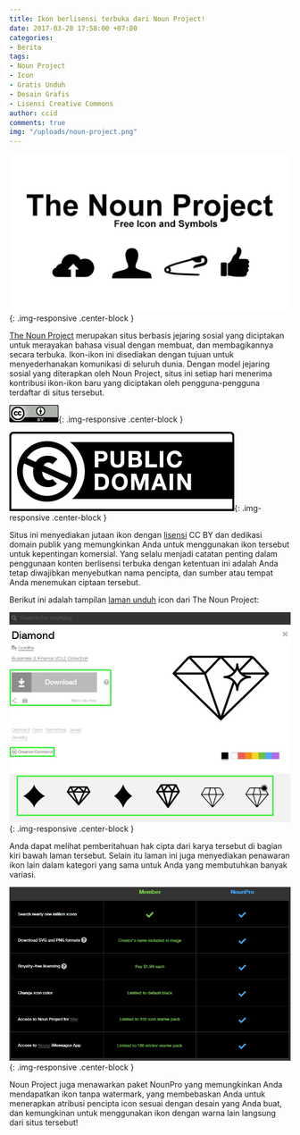 ```yaml
---
title: Ikon berlisensi terbuka dari Noun Project!
date: 2017-03-20 17:58:00 +07:00
categories:
- Berita
tags:
- Noun Project
- Icon
- Gratis Unduh
- Desain Grafis
- Lisensi Creative Commons
author: ccid
comments: true
img: "/uploads/noun-project.png"
---
```


![noun-project.png](/uploads/noun-project.png){: .img-responsive .center-block }

[The Noun Project](https://thenounproject.com/about/) merupakan situs berbasis jejaring sosial yang diciptakan untuk merayakan bahasa visual dengan membuat, dan membagikannya secara terbuka. Ikon-ikon ini disediakan dengan tujuan untuk menyederhanakan komunikasi di seluruh dunia. Dengan model jejaring sosial yang diterapkan oleh Noun Project, situs ini setiap hari menerima kontribusi ikon-ikon baru yang diciptakan oleh pengguna-pengguna terdaftar di situs tersebut.

![BY-d456e2.png](/uploads/BY-d456e2.png){: .img-responsive .center-block }

![publicdomain.png](/uploads/publicdomain.png){: .img-responsive .center-block }

Situs ini menyediakan jutaan ikon dengan [lisensi](https://thenounproject.zendesk.com/hc/en-us/articles/200509798-What-licenses-do-you-use-) CC BY dan dedikasi domain publik yang memungkinkan Anda untuk menggunakan ikon tersebut untuk kepentingan komersial. Yang selalu menjadi catatan penting dalam penggunaan konten berlisensi terbuka dengan ketentuan ini adalah Anda tetap diwajibkan menyebutkan nama pencipta, dan sumber atau tempat Anda menemukan ciptaan tersebut.

Berikut ini adalah tampilan [laman unduh](https://thenounproject.com/term/diamond/945275/) icon dari The Noun Project:

![noun 3.jpg](/uploads/noun%203.jpg){: .img-responsive .center-block }

Anda dapat melihat pemberitahuan hak cipta dari karya tersebut di bagian kiri bawah laman tersebut. Selain itu laman ini juga menyediakan penawaran ikon lain dalam kategori yang sama untuk Anda yang membutuhkan banyak variasi.

![noun.jpg](/uploads/noun.jpg){: .img-responsive .center-block }

Noun Project juga menawarkan paket NounPro yang memungkinkan Anda mendapatkan ikon tanpa watermark, yang membebaskan Anda untuk menerapkan atribusi pencipta icon sesuai dengan desain yang Anda buat, dan kemungkinan untuk menggunakan ikon dengan warna lain langsung dari situs tersebut!
